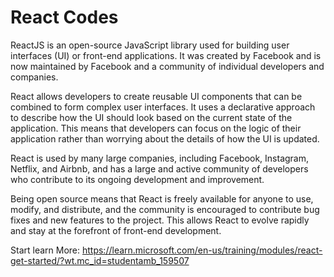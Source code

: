 # React Codes

ReactJS is an open-source JavaScript library used for building user interfaces (UI) or front-end applications. It was created by Facebook and is now maintained by Facebook and a community of individual developers and companies.

React allows developers to create reusable UI components that can be combined to form complex user interfaces. It uses a declarative approach to describe how the UI should look based on the current state of the application. This means that developers can focus on the logic of their application rather than worrying about the details of how the UI is updated.

React is used by many large companies, including Facebook, Instagram, Netflix, and Airbnb, and has a large and active community of developers who contribute to its ongoing development and improvement.

Being open source means that React is freely available for anyone to use, modify, and distribute, and the community is encouraged to contribute bug fixes and new features to the project. This allows React to evolve rapidly and stay at the forefront of front-end development.

Start learn More: https://learn.microsoft.com/en-us/training/modules/react-get-started/?wt.mc_id=studentamb_159507 
